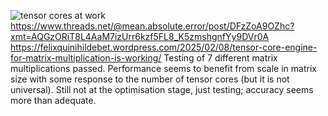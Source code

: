 ![tensor cores at work](https://github.com/frasertajima/fortran/blob/main/dot_matrix/tensor10/pixel_studio_20250123_48025364.jpg)
https://www.threads.net/@mean.absolute.error/post/DFzZoA9OZhc?xmt=AQGzORiT8L4AaM7izUrr6kzf5FL8_K5zmshgnfYy9DVr0A
https://felixquinihildebet.wordpress.com/2025/02/08/tensor-core-engine-for-matrix-multiplication-is-working/
Testing of 7 different matrix multiplications passed.
Performance seems to benefit from scale in matrix size with some response to the number of tensor cores (but it is not universal).
Still not at the optimisation stage, just testing; accuracy seems more than adequate.
